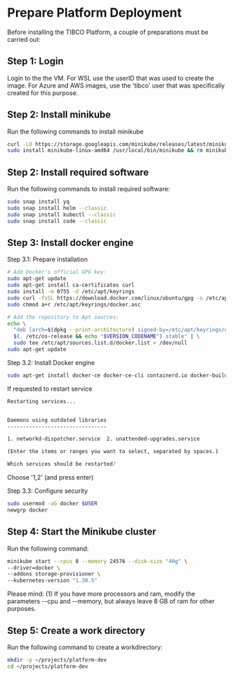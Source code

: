 
# Prepare Platform Deployment

Before installing the TIBCO Platform, a couple of preparations must be carried out: 

## Step 1: Login
Login to the the VM. 
For WSL use the userID that was used to create the image.
For Azure and AWS images, use the 'tibco' user that was specifically created for this purpose.


## Step 2: Install minikube
Run the following commands to install minikube

```bash
curl -LO https://storage.googleapis.com/minikube/releases/latest/minikube-linux-amd64
sudo install minikube-linux-amd64 /usr/local/bin/minikube && rm minikube-linux-amd64
```

## Step 2: Install required software
Run the following commands to install required software:

```bash
sudo snap install yq
sudo snap install helm --classic
sudo snap install kubectl --classic
sudo snap install code --classic
```

## Step 3: Install docker engine

Step 3.1: Prepare installation

```bash
# Add Docker's official GPG key:
sudo apt-get update
sudo apt-get install ca-certificates curl
sudo install -m 0755 -d /etc/apt/keyrings
sudo curl -fsSL https://download.docker.com/linux/ubuntu/gpg -o /etc/apt/keyrings/docker.asc
sudo chmod a+r /etc/apt/keyrings/docker.asc

# Add the repository to Apt sources:
echo \
  "deb [arch=$(dpkg --print-architecture) signed-by=/etc/apt/keyrings/docker.asc] https://download.docker.com/linux/ubuntu \
  $(. /etc/os-release && echo "$VERSION_CODENAME") stable" | \
  sudo tee /etc/apt/sources.list.d/docker.list > /dev/null
sudo apt-get update
```

Step 3.2: Install Docker engine

```bash
sudo apt-get install docker-ce docker-ce-cli containerd.io docker-buildx-plugin docker-compose-plugin
```

If requested to restart service

```bash
Restarting services...


Daemons using outdated libraries
--------------------------------

1. networkd-dispatcher.service  2. unattended-upgrades.service

(Enter the items or ranges you want to select, separated by spaces.)

Which services should be restarted?
```
Choose '1,2' (and press enter)



Step 3.3: Configure security

```bash
sudo usermod -aG docker $USER
newgrp docker
```


## Step 4: Start the Minikube cluster
Run the following command:

```bash
minikube start --cpus 8 --memory 24576 --disk-size "40g" \
--driver=docker \
--addons storage-provisioner \
--kubernetes-version "1.30.5"
```

Please mind: 
(1) If you have more processors and ram, modify the parameters --cpu and --memory, but always leave 8 GB of ram for other purposes.

## Step 5: Create a work directory
Run the following command to create a workdirectory:

```bash
mkdir -p ~/projects/platform-dev
cd ~/projects/platform-dev
```

